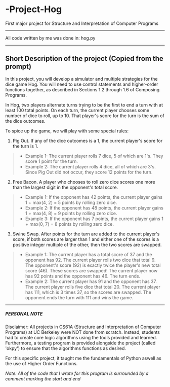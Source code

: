 # -Project-Hog
First major project for Structure and Interpretation of Computer Programs 

************************************************
All code written by me was done in: hog.py 
************************************************

Short Description of the project (Copied from the prompt)
-------------------------------------------------------------
  In this project, you will develop a simulator and multiple strategies for the dice game Hog. You will need to use control statements and higher-order functions together, as described in Sections 1.2 through 1.6 of Composing Programs.

In Hog, two players alternate turns trying to be the first to end a turn with at least 100 total points. On each turn, the current player chooses some number of dice to roll, up to 10. That player's score for the turn is the sum of the dice outcomes.

To spice up the game, we will play with some special rules:

1) Pig Out. If any of the dice outcomes is a 1, the current player's score for the turn is 1.

>- Example 1: The current player rolls 7 dice, 5 of which are 1's. They score 1 point for the turn.
>- Example 2: The current player rolls 4 dice, all of which are 3's. Since Pig Out did not occur, they score 12 points for the turn. 

2) Free Bacon. A player who chooses to roll zero dice scores one more than the largest digit in the opponent's total score.

>- Example 1: If the opponent has 42 points, the current player gains 1 + max(4, 2) = 5 points by rolling zero dice.
>- Example 2: If the opponent has 48 points, the current player gains 1 + max(4, 8) = 9 points by rolling zero dice.
>- Example 3: If the opponent has 7 points, the current player gains 1 + max(0, 7) = 8 points by rolling zero dice.

3) Swine Swap. After points for the turn are added to the current player's score, if both scores are larger than 1 and either one of the scores is a positive integer multiple of the other, then the two scores are swapped.

>- Example 1: The current player has a total score of 37 and the opponent has 92. The current player rolls two dice that total 9. The opponent's score (92) is exactly twice the player's new total score (46). These scores are swapped! The current player now has 92 points and the opponent has 46. The turn ends.
>- Example 2: The current player has 91 and the opponent has 37. The current player rolls five dice that total 20. The current player has 111, which is 3 times 37, so the scores are swapped. The opponent ends the turn with 111 and wins the game.

-------------------------------------------------------------

##### PERSONAL NOTE #####

Disclaimer:  All projects in CS61A (Structure and Interpretation of Computer Programs) at UC Berkeley were NOT done from scratch. Instead, students had to create core logic algorithms using the tools provided and learned. Furthermore, a testing program is provided alongside the project (called 'okpy') to ensure that the algorithms functions as desired. 
  
For this specific project, it taught me the fundamentals of Python aswell as the use of Higher Order Functions. 

*Note: All of the code that I wrote for this program is surrounded by a comment marking the start and end*

